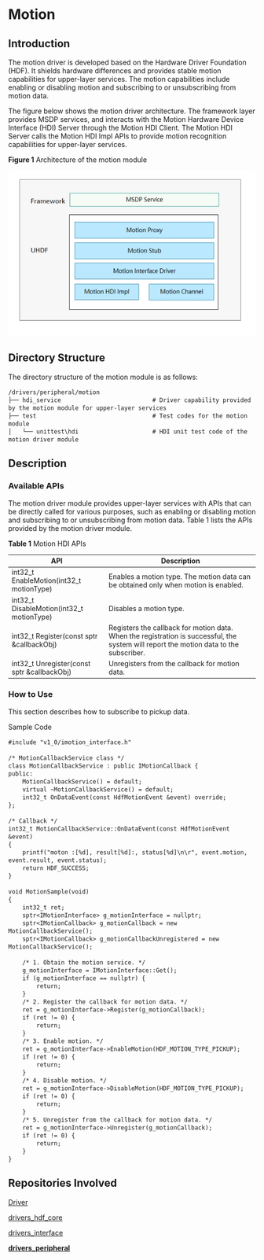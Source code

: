 # Motion

## Introduction

The motion driver is developed based on the Hardware Driver Foundation (HDF). It shields hardware differences and provides stable motion capabilities for upper-layer services. The motion capabilities include enabling or disabling motion and subscribing to or unsubscribing from motion data.

The figure below shows the motion driver architecture. The framework layer provides MSDP services, and interacts with the Motion Hardware Device Interface (HDI) Server through the Motion HDI Client. The Motion HDI Server calls the Motion HDI Impl APIs to provide motion recognition capabilities for upper-layer services.

**Figure 1** Architecture of the motion module

![](figures/motion-driver-module-architecture.png)

## Directory Structure

The directory structure of the motion module is as follows:

```
/drivers/peripheral/motion
├── hdi_service                          # Driver capability provided by the motion module for upper-layer services
├── test                                 # Test codes for the motion module
│   └── unittest\hdi                     # HDI unit test code of the motion driver module
```

## Description

### Available APIs

The motion driver module provides upper-layer services with APIs that can be directly called for various purposes, such as enabling or disabling motion and subscribing to or unsubscribing from motion data. Table 1 lists the APIs provided by the motion driver module.

**Table 1** Motion HDI APIs

| API                                                      | Description                                                    |
| ------------------------------------------------------------ | ------------------------------------------------------------ |
| int32_t EnableMotion(int32_t motionType)                     | Enables a motion type. The motion data can be obtained only when motion is enabled.|
| int32_t DisableMotion(int32_t motionType)                    | Disables a motion type.                                    |
| int32_t Register(const sptr<IMotionCallback> &callbackObj)   | Registers the callback for motion data. When the registration is successful, the system will report the motion data to the subscriber.|
| int32_t Unregister(const sptr<IMotionCallback> &callbackObj) | Unregisters from the callback for motion data.                          |

### How to Use

This section describes how to subscribe to pickup data.

Sample Code

```
#include "v1_0/imotion_interface.h"

/* MotionCallbackService class */
class MotionCallbackService : public IMotionCallback {
public:
    MotionCallbackService() = default;
    virtual ~MotionCallbackService() = default;
    int32_t OnDataEvent(const HdfMotionEvent &event) override;
};

/* Callback */
int32_t MotionCallbackService::OnDataEvent(const HdfMotionEvent &event)
{
    printf("moton :[%d], result[%d]:, status[%d]\n\r", event.motion, event.result, event.status);
    return HDF_SUCCESS;
}

void MotionSample(void)
{
    int32_t ret;
    sptr<IMotionInterface> g_motionInterface = nullptr;
    sptr<IMotionCallback> g_motionCallback = new MotionCallbackService();
    sptr<IMotionCallback> g_motionCallbackUnregistered = new MotionCallbackService();

    /* 1. Obtain the motion service. */
    g_motionInterface = IMotionInterface::Get();
    if (g_motionInterface == nullptr) {
        return;
    }
    /* 2. Register the callback for motion data. */
    ret = g_motionInterface->Register(g_motionCallback);
    if (ret != 0) {
        return;
    }
    /* 3. Enable motion. */
    ret = g_motionInterface->EnableMotion(HDF_MOTION_TYPE_PICKUP);
    if (ret != 0) {
        return;
    }
    /* 4. Disable motion. */
    ret = g_motionInterface->DisableMotion(HDF_MOTION_TYPE_PICKUP);
    if (ret != 0) {
        return;
    }
    /* 5. Unregister from the callback for motion data. */
    ret = g_motionInterface->Unregister(g_motionCallback);
    if (ret != 0) {
        return;
    }
}
```

## Repositories Involved

[Driver](https://gitee.com/openharmony/docs/blob/master/en/readme/driver.md)

[drivers_hdf_core](https://gitee.com/openharmony/drivers_hdf_core)

[drivers_interface](https://gitee.com/openharmony/drivers_interface)

[**drivers\_peripheral**](https://gitee.com/openharmony/drivers_peripheral)
